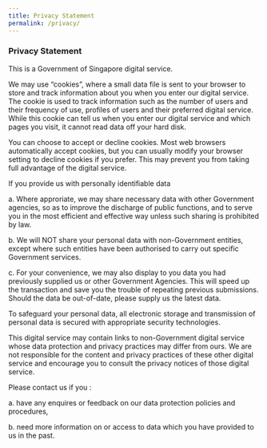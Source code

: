 ```yaml
---
title: Privacy Statement
permalink: /privacy/
---
```

### **Privacy Statement**

This is a Government of Singapore digital service.

We may use “cookies”, where a small data file is sent to your browser to store and track information about you when you enter our digital service. The cookie is used to track information such as the number of users and their frequency of use, profiles of users and their preferred digital service. While this cookie can tell us when you enter our digital service and which pages you visit, it cannot read data off your hard disk.

You can choose to accept or decline cookies. Most web browsers automatically accept cookies, but you can usually modify your browser setting to decline cookies if you prefer. This may prevent you from taking full advantage of the digital service.

If you provide us with personally identifiable data

a. Where approriate, we may share necessary data with other Government agencies, so as to improve the discharge of public functions, and to serve you in the most efficient and effective way unless such sharing is prohibited by law.

b. We will NOT share your personal data with non-Government entities, except where such entities have been authorised to carry out specific Government services.

c. For your convenience, we may also display to you data you had previously supplied us or other Government Agencies. This will speed up the transaction and save you the trouble of repeating previous submissions. Should the data be out-of-date, please supply us the latest data.

To safeguard your personal data, all electronic storage and transmission of personal data is secured with appropriate security technologies.

This digital service may contain links to non-Government digital service whose data protection and privacy practices may differ from ours. We are not responsible for the content and privacy practices of these other digital service and encourage you to consult the privacy notices of those digital service. 

Please contact us if you :

a. have any enquires or feedback on our data protection policies and procedures,

b. need more information on or access to data which you have provided to us in the past.